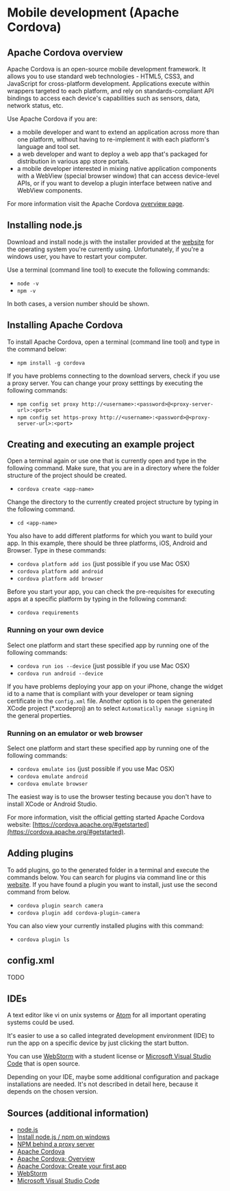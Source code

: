 # Mobile development (Apache Cordova)

## Apache Cordova overview

Apache Cordova is an open-source mobile development framework. It allows you to use standard web technologies - HTML5, CSS3, and JavaScript for cross-platform development. Applications execute within wrappers targeted to each platform, and rely on standards-compliant API bindings to access each device's capabilities such as sensors, data, network status, etc.

Use Apache Cordova if you are:
* a mobile developer and want to extend an application across more than one platform, without having to re-implement it with each platform's language and tool set.
* a web developer and want to deploy a web app that's packaged for distribution in various app store portals.
* a mobile developer interested in mixing native application components with a WebView (special browser window) that can access device-level APIs, or if you want to develop a plugin interface between native and WebView components.

For more information visit the Apache Cordova [overview page](https://cordova.apache.org/docs/en/latest/guide/overview/index.html#installing-cordova).

## Installing node.js

Download and install node.js with the installer provided at the [website](https://nodejs.org/en/download/) for the operating system you're currently using. Unfortunately, if you're a windows user, you have to restart your computer.

Use a terminal (command line tool) to execute the following commands:
* `node -v`
* `npm -v`   

In both cases, a version number should be shown.

## Installing Apache Cordova

To install Apache Cordova, open a terminal (command line tool) and type in the command below:
* `npm install -g cordova`

If you have problems connecting to the download servers, check if you use a proxy server. You can change your proxy setttings by executing the following commands:
* `npm config set proxy http://<username>:<password>@<proxy-server-url>:<port>`
* `npm config set https-proxy http://<username>:<password>@<proxy-server-url>:<port>`

## Creating and executing an example project

Open a terminal again or use one that is currently open and type in the following command. Make sure, that you are in a directory where the folder structure of the project should be created.
* `cordova create <app-name>`

Change the directory to the currently created project structure by typing in the following command.
* `cd <app-name>`

You also have to add different platforms for which you want to build your app. In this example, there should be three platforms, iOS, Android and Browser. Type in these commands:
* `cordova platform add ios` (just possible if you use Mac OSX)
* `cordova platform add android`
* `cordova platform add browser`

Before you start your app, you can check the pre-requisites for executing apps at a specific platform by typing in the following command:
* `cordova requirements`

### Running on your own device

Select one platform and start these specified app by running one of the following commands:
* `cordova run ios --device` (just possible if you use Mac OSX)
* `cordova run android --device`

If you have problems deploying your app on your iPhone, change the widget id to a name that is compliant with your developer or team signing certificate in the `config.xml` file. Another option is to open the generated XCode project (*.xcodeproj) an to select `Automatically manage signing` in the general properties.  

### Running on an emulator or web browser

Select one platform and start these specified app by running one of the following commands:
* `cordova emulate ios` (just possible if you use Mac OSX)
* `cordova emulate android`
* `cordova emulate browser`

The easiest way is to use the browser testing because you don't have to install XCode or Android Studio.

For more information, visit the official getting started Apache Cordova website: [https://cordova.apache.org/#getstarted](https://cordova.apache.org/#getstarted).

## Adding plugins

To add plugins, go to the generated folder in a terminal and execute the commands below. You can search for plugins via command line or this [website](https://cordova.apache.org/plugins/). If you have found a plugin you want to install, just use the second command from below.
* `cordova plugin search camera`
* `cordova plugin add cordova-plugin-camera`

You can also view your currently installed plugins with this command:
* `cordova plugin ls`

## config.xml

TODO

## IDEs

A text editor like vi on unix systems or [Atom](https://atom.io/) for all important operating systems could be used.

It's easier to use a so called integrated development environment (IDE) to run the app on a specific device by just clicking the start button.

You can use [WebStorm](https://www.jetbrains.com/webstorm/) with a student license or [Microsoft Visual Studio Code](https://code.visualstudio.com/) that is open source.

Depending on your IDE, maybe some additional configuration and package installations are needed. It's not described in detail here, because it depends on the chosen version. 

## Sources (additional information)
* [node.js](https://nodejs.org/en/download/)
* [Install node.js / npm on windows](http://blog.teamtreehouse.com/install-node-js-npm-windows)
* [NPM behind a proxy server](https://forum.freecodecamp.org/t/npm-behind-a-proxy-server/19386)
* [Apache Cordova](https://cordova.apache.org/)
* [Apache Cordova: Overview](https://cordova.apache.org/docs/en/latest/guide/overview/index.html#installing-cordova)
* [Apache Cordova: Create your first app](https://cordova.apache.org/docs/en/latest/guide/cli/index.html)
* [WebStorm](https://www.jetbrains.com/webstorm/)
* [Microsoft Visual Studio Code](https://code.visualstudio.com/)
